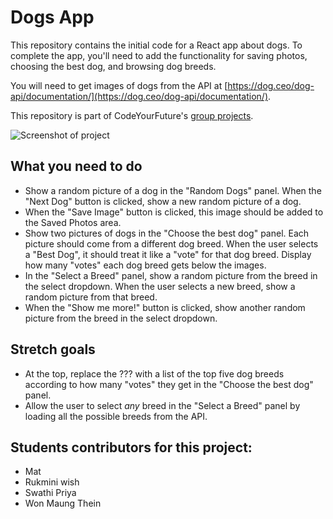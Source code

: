 # Dogs App

This repository contains the initial code for a React app about dogs. To complete the app, you'll need to add the functionality for saving photos, choosing the best dog, and browsing dog breeds.

You will need to get images of dogs from the API at [https://dog.ceo/dog-api/documentation/](https://dog.ceo/dog-api/documentation/).

This repository is part of CodeYourFuture's [group projects](https://github.com/CodeYourFuture/group-projects).

![Screenshot of project](screenshot.png)

## What you need to do

* Show a random picture of a dog in the "Random Dogs" panel. When the "Next Dog" button is clicked, show a new random picture of a dog.
* When the "Save Image" button is clicked, this image should be added to the Saved Photos area.
* Show two pictures of dogs in the "Choose the best dog" panel. Each picture should come from a different dog breed. When the user selects a "Best Dog", it should treat it like a "vote" for that dog breed. Display how many "votes" each dog breed gets below the images.
* In the "Select a Breed" panel, show a random picture from the breed in the select dropdown. When the user selects a new breed, show a random picture from that breed.
* When the "Show me more!" button is clicked, show another random picture from the breed in the select dropdown.

## Stretch goals

* At the top, replace the ??? with a list of the top five dog breeds according to how many "votes" they get in the "Choose the best dog" panel.
* Allow the user to select _any_ breed in the "Select a Breed" panel by loading all the possible breeds from the API.

## Students contributors for this project:

* Mat
* Rukmini wish
* Swathi Priya
* Won Maung Thein
